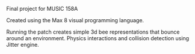 Final project for MUSIC 158A

Created using the Max 8 visual programming language.

Running the patch creates simple 3d bee representations that bounce around an environment. Physics interactions and collision detection using Jitter engine.
